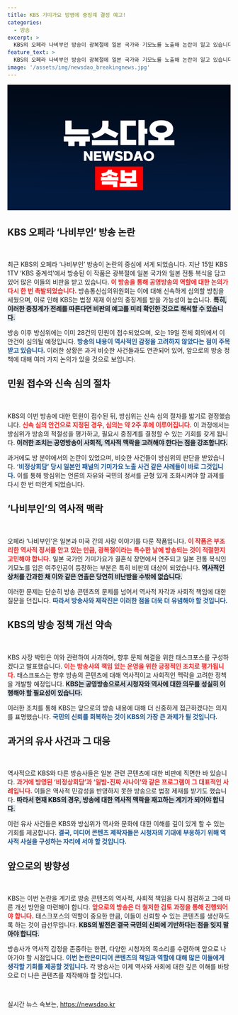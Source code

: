 ```yaml
---
title: KBS 기미가요 방영에 중징계 결정 예고!
categories:
  - 방송
excerpt: >
  KBS의 오페라 나비부인 방송이 광복절에 일본 국가와 기모노를 노출해 논란이 일고 있습니다. 방통심의위는 신속 심의를 예고하며 중징계 가능성도 크다고 밝혔습니다. KBS 사장은 사과하고 태스크포스 구성을 약속했지만, 여전히 여론은 거센 상황입니다.
feature_text: >
  KBS의 오페라 나비부인 방송이 광복절에 일본 국가와 기모노를 노출해 논란이 일고 있습니다. 방통심의위는 신속 심의를 예고하며 중징계 가능성도 크다고 밝혔습니다. KBS 사장은 사과하고 태스크포스 구성을 약속했지만, 여전히 여론은 거센 상황입니다.
image: '/assets/img/newsdao_breakingnews.jpg'
---
```


<p><img src="/assets/img/newsdao_breakingnews.jpg" alt="koreaapp 속보" /></p>

<h2 data-ke-size="size26">KBS 오페라 ‘나비부인’ 방송 논란</h2>

<p data-ke-size="size16">&nbsp;</p>

<p>최근 KBS의 오페라 ‘나비부인’ 방송이 논란의 중심에 서게 되었습니다. 지난 15일 KBS 1TV ‘KBS 중계석’에서 방송된 이 작품은 광복절에 일본 국가와 일본 전통 복식을 담고 있어 많은 이들의 비판을 받고 있습니다. <b><span style="color: #ee2323;">이 방송을 통해 공영방송의 역할에 대한 논의가 다시 한 번 촉발되었습니다.</span></b> 방송통신심의위원회는 이에 대해 신속하게 심의할 방침을 세웠으며, 이로 인해 KBS는 법정 제재 이상의 중징계를 받을 가능성이 높습니다. <b><span style="background-color: #21538527;">특히, 이러한 중징계가 전례를 따른다면 비판의 예고를 미리 확인한 것으로 해석할 수 있습니다.</span></b></p>

<p>방송 이후 방심위에는 이미 28건의 민원이 접수되었으며, 오는 19일 전체 회의에서 이 안건이 심의될 예정입니다. <b><span style="color: #1a5490;">방송의 내용이 역사적인 감정을 고려하지 않았다는 점이 주목받고 있습니다.</span></b> 이러한 상황은 과거 비슷한 사건들과도 연관되어 있어, 앞으로의 방송 정책에 대해 여러 가지 논의가 있을 것으로 보입니다.</p>

<h2 data-ke-size="size26">민원 접수와 신속 심의 절차</h2>

<p data-ke-size="size16">&nbsp;</p>

<p>KBS의 이번 방송에 대한 민원이 접수된 뒤, 방심위는 신속 심의 절차를 밟기로 결정했습니다. <b><span style="color: #ee2323;">신속 심의 안건으로 지정된 경우, 심의는 약 2주 후에 이루어집니다.</span></b> 이 과정에서는 방심위가 방송의 적절성을 평가하고, 필요시 중징계를 결정할 수 있는 기회를 갖게 됩니다. <b><span style="background-color: #21538527;">이러한 조치는 공영방송이 사회적, 역사적 맥락을 고려해야 한다는 점을 강조합니다.</span></b></p>

<p>과거에도 방 분야에서의 논란이 있었으며, 비슷한 사건들이 방심위의 판단을 받았습니다. <b><span style="color: #1a5490;">‘비정상회담’ 당시 일본인 패널의 기미가요 노출 사건 같은 사례들이 바로 그것입니다.</span></b> 이를 통해 방심위는 언론의 자유와 국민의 정서를 균형 있게 조화시켜야 할 과제를 다시 한 번 떠안게 되었습니다.</p>

<h2 data-ke-size="size26">‘나비부인’의 역사적 맥락</h2>

<p data-ke-size="size16">&nbsp;</p>

<p>오페라 ‘나비부인’은 일본과 미국 간의 사랑 이야기를 다룬 작품입니다. <b><span style="color: #ee2323;">이 작품은 부조리한 역사적 정서를 안고 있는 만큼, 광복절이라는 특수한 날에 방송되는 것이 적절한지 고민해야 합니다.</span></b> 일본 국가인 기미가요가 결혼식 장면에서 연주되고 일본 전통 복식인 기모노를 입은 여주인공이 등장하는 부분은 특히 비판의 대상이 되었습니다. <b><span style="background-color: #21538527;">역사적인 상처를 간과한 채 이와 같은 연출은 당연히 비난받을 수밖에 없습니다.</span></b></p>

<p>이러한 문제는 단순히 방송 콘텐츠의 문제를 넘어서 역사적 자각과 사회적 책임에 대한 질문을 던집니다. <b><span style="color: #1a5490;">따라서 방송사와 제작진은 이러한 점을 더욱 더 유념해야 할 것입니다.</span></b></p>

<h2 data-ke-size="size26">KBS의 방송 정책 개선 약속</h2>

<p data-ke-size="size16">&nbsp;</p>

<p>KBS 사장 박민은 이와 관련하여 사과하며, 향후 문제 해결을 위한 태스크포스를 구성하겠다고 발표했습니다. <b><span style="color: #ee2323;">이는 방송사의 책임 있는 운영을 위한 긍정적인 조치로 평가됩니다.</span></b> 태스크포스는 향후 방송의 콘텐츠에 대해 역사적이고 사회적인 맥락을 고려한 정책을 개발할 예정입니다. <b><span style="background-color: #21538527;">KBS는 공영방송으로서 시청자와 역사에 대한 의무를 성실히 이행해야 할 필요성이 있습니다.</span></b></p>

<p>이러한 조치를 통해 KBS는 앞으로의 방송 내용에 대해 더 신중하게 접근하겠다는 의지를 표명했습니다. <b><span style="color: #1a5490;">국민의 신뢰를 회복하는 것이 KBS의 가장 큰 과제가 될 것입니다.</span></b></p>

<h2 data-ke-size="size26">과거의 유사 사건과 그 대응</h2>

<p data-ke-size="size16">&nbsp;</p>

<p>역사적으로 KBS와 다른 방송사들은 일본 관련 콘텐츠에 대한 비판에 직면한 바 있습니다. <b><span style="color: #ee2323;">과거에 방영된 ‘비정상회담’과 ‘일밤-진짜 사나이’와 같은 프로그램이 그 대표적인 사례입니다.</span></b> 이들은 역사적 민감성을 반영하지 못한 방송으로 법정 제재를 받기도 했습니다. <b><span style="background-color: #21538527;">따라서 현재 KBS의 경우, 방송에 대한 역사적 맥락을 재고하는 계기가 되어야 합니다.</span></b></p>

<p>이런 유사 사건들은 KBS와 방심위가 역사와 문화에 대한 이해를 깊이 있게 할 수 있는 기회를 제공합니다. <b><span style="color: #1a5490;">결국, 미디어 콘텐츠 제작자들은 시청자의 기대에 부응하기 위해 역사적 사실을 구성하는 자리에 서야 할 것입니다.</span></b></p>

<h2 data-ke-size="size26">앞으로의 방향성</h2>

<p data-ke-size="size16">&nbsp;</p>

<p>KBS는 이번 논란을 계기로 방송 콘텐츠의 역사적, 사회적 책임을 다시 점검하고 그에 따른 개선 방안을 마련해야 합니다. <b><span style="color: #ee2323;">앞으로의 방송은 더 철저한 검토 과정을 통해 진행되어야 합니다.</span></b> 태스크포스의 역할이 중요한 만큼, 이들이 신뢰할 수 있는 콘텐츠를 생산하도록 하는 것이 급선무입니다. <b><span style="background-color: #21538527;">KBS의 발전은 결국 국민의 신뢰에 기반하다는 점을 잊지 말아야 합니다.</span></b></p>

<p>방송사가 역사적 감정을 존중하는 한편, 다양한 시청자의 목소리를 수렴하며 앞으로 나아가야 할 시점입니다. <b><span style="color: #1a5490;">이번 논란은미디어 콘텐츠의 책임과 역할에 대해 많은 이들에게 생각할 기회를 제공할 것입니다.</span></b> 각 방송사는 이제 역사와 사회에 대한 깊은 이해를 바탕으로 더 나은 콘텐츠를 제작해야 할 것입니다.</p>

<p data-ke-size="size16">&nbsp;</p>
실시간 뉴스 속보는, <a href="https://newsdao.kr" rel="dofollow">https://newsdao.kr</a>


